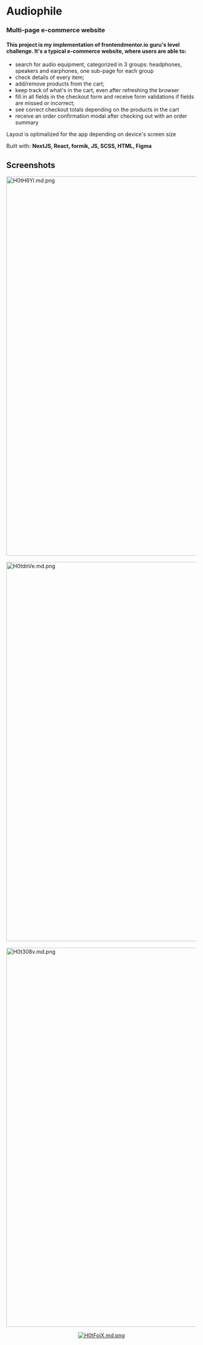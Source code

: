 <h1>Audiophile</h1>
<h3>Multi-page e-commerce website</h3>


<h4>This project is my implementation of frontendmentor.io guru's level challenge. It's a typical e-commerce website, where users are able to:</h4>
<ul>
<li>search for audio equipment, categorized in 3 groups: headphones, speakers and earphones, one sub-page for each group</li>
<li>check details of every item;</li>
<li>add/remove products from the cart;</li>
<li>keep track of what's in the cart, even after refreshing the browser</li>
<li>fill in all fields in the checkout form and receive form validations if fields are missed or incorrect;</li>
<li>see correct checkout totals depending on the products in the cart</li>
<li>receive an order confirmation modal after checking out with an order summary</li>
</ul>

Layout is optimalized for the app depending on device's screen size

Built with:
<strong>NextJS, React, formik, JS, SCSS, HTML, Figma</strong>

<h2>Screenshots</h2>

<a href="https://freeimage.host/i/H0tH6Yl"><img src="https://iili.io/H0tH6Yl.md.png" alt="H0tH6Yl.md.png" border="0" height="1000px"></a>&nbsp;
<a href="https://freeimage.host/i/H0tdnVe"><img src="https://iili.io/H0tdnVe.md.png" alt="H0tdnVe.md.png" border="0" height="1000px"></a>&nbsp;
<a href="https://freeimage.host/i/H0t308v"><img src="https://iili.io/H0t308v.md.png" alt="H0t308v.md.png" border="0" height="1000px"></a>
<div align="center"><a href="https://freeimage.host/i/H0tFoiX"><img src="https://iili.io/H0tFoiX.md.png" alt="H0tFoiX.md.png" border="0" ></a>
